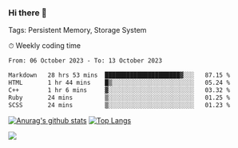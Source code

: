 ### Hi there 👋

Tags: Persistent Memory, Storage System

<!--

[![Anurag's github stats](https://github-readme-stats.vercel.app/api?username=wwyf)](https://github.com/anuraghazra/github-readme-stats)

[![Anurag's github stats](https://github-readme-stats.vercel.app/api?username=wwyf&count_private=true)](https://github.com/anuraghazra/github-readme-stats)


[![Top Langs](https://github-readme-stats.vercel.app/api/top-langs/?username=wwyf&count_private=true&&hide=jupyter%20notebook,html)](https://github.com/anuraghazra/github-readme-stats)



-->


⏱ Weekly coding time

<!--START_SECTION:waka-->

```txt
From: 06 October 2023 - To: 13 October 2023

Markdown   28 hrs 53 mins  █████████████████████▓░░░   87.15 %
HTML       1 hr 44 mins    █▒░░░░░░░░░░░░░░░░░░░░░░░   05.24 %
C++        1 hr 6 mins     ▓░░░░░░░░░░░░░░░░░░░░░░░░   03.32 %
Ruby       24 mins         ▒░░░░░░░░░░░░░░░░░░░░░░░░   01.25 %
SCSS       24 mins         ▒░░░░░░░░░░░░░░░░░░░░░░░░   01.23 %
```

<!--END_SECTION:waka-->



[![Anurag's github stats](https://github-readme-stats.vercel.app/api?username=wwyf&count_private=true&show_icons=true&hide_border=true)](https://github.com/anuraghazra/github-readme-stats) [![Top Langs](https://github-readme-stats.vercel.app/api/top-langs/?username=wwyf&count_private=true&hide=jupyter%20notebook,html,OpenEdge%20ABL&langs_count=10&layout=compact&hide_border=true)](https://github.com/anuraghazra/github-readme-stats)

<!--

[![willianrod's wakatime stats](https://github-readme-stats.vercel.app/api/wakatime?username=wwyf)](https://github.com/anuraghazra/github-readme-stats)


-->

![](https://hit.yhype.me/github/profile?user_id=23121291)
